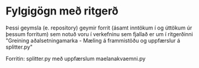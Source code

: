 # Fylgigögn með ritgerð
Þessi geymsla (e. repository) geymir forrit (ásamt inntökum í og úttökum úr þessum forritum) sem notuð voru í verkefninu sem fjallað er um í ritgerðinni "Greining aðalsetningamarka - Mæling á frammistöðu og uppfærslur á splitter.py"

Forritin: 
    splitter.py með uppfærslum
    maelanakvaemni.py